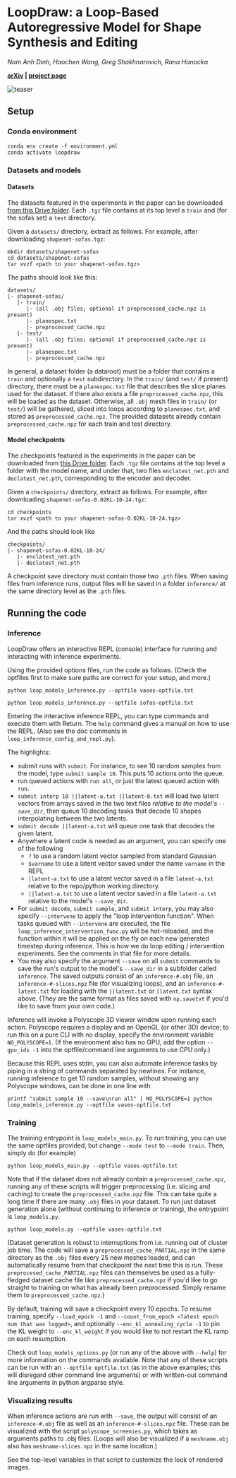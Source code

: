 # LoopDraw: a Loop-Based Autoregressive Model for Shape Synthesis and Editing
*Nam Anh Dinh, Haochen Wang, Greg Shakhnarovich, Rana Hanocka*

**[arXiv](https://arxiv.org/abs/2212.04981) | [project page](https://threedle.github.io/LoopDraw/)**

![teaser](https://threedle.github.io/LoopDraw/l_teaser.png)


## Setup

### Conda environment
```
conda env create -f environment.yml
conda activate loopdraw
```

### Datasets and models

#### **Datasets**

The datasets featured in the experiments in the paper can be downloaded [from this Drive folder](https://drive.google.com/drive/folders/1ClVknlE3xf24X3T-2Nt8dVHfQ3XGdpQu?usp=share_link). Each `.tgz` file contains at its top level a `train` and (for the sofas set) a `test` directory.

Given a `datasets/` directory, extract as follows. For example, after downloading `shapenet-sofas.tgz`:
```
mkdir datasets/shapenet-sofas
cd datasets/shapenet-sofas
tar xvzf <path to your shapenet-sofas.tgz>
```

The paths should look like this:

```
datasets/
|- shapenet-sofas/
   |- train/
      |- (all .obj files; optional if preprocessed_cache.npz is present)
      |- planespec.txt
      |- preprocessed_cache.npz
   |- test/
      |- (all .obj files; optional if preprocessed_cache.npz is present)
      |- planespec.txt
      |- preprocessed_cache.npz
```

In general, a dataset folder (a dataroot) must be a folder that contains a `train` and optionally a `test` subdirectory. 
In the `train/` (and `test/` if present) directory, there must be a `planespec.txt` file that describes the slice planes used for the dataset. If there also exists a file `preprocessed_cache.npz`, this will be loaded as the dataset. Otherwise, all `.obj` mesh files in `train/` (or `test/`) will be gathered, sliced into loops according to `planespec.txt`, and stored as `preprocessed_cache.npz`.
The provided datasets already contain `preprocessed_cache.npz` for each train and test directory.


#### **Model checkpoints**

The checkpoints featured in the experiments in the paper can be downloaded from [this Drive folder](https://drive.google.com/drive/folders/1SK4Gy_gwoVXVzcokiTb1h5m729y6jsZw?usp=share_link). Each `.tgz` file contains at the top level a folder with the model name, and under that, two files `enclatest_net.pth` and `declatest_net.pth`, corresponding to the encoder and decoder.

Given a `checkpoints/` directory, extract as follows. For example, after downloading `shapenet-sofas-0.02KL-10-24.tgz`:
```
cd checkpoints
tar xvzf <path to your shapenet-sofas-0.02KL-10-24.tgz>
```
And the paths should look like
```
checkpoints/
|- shapenet-sofas-0.02KL-10-24/
   |- enclatest_net.pth
   |- declatest_net.pth
```
A checkpoint save directory must contain those two `.pth` files. When saving files from inference runs, output files will be saved in a folder `inference/` at the same directory level as the `.pth` files.

## Running the code

### Inference
LoopDraw offers an interactive REPL (console) interface for running and interacting with inference experiments.

Using the provided options files, run the code as follows. (Check the optfiles first to make sure paths are correct for your setup, and more.)

```
python loop_models_inference.py --optfile vases-optfile.txt
```
```
python loop_models_inference.py --optfile sofas-optfile.txt
```

Entering the interactive inference REPL, you can type commands and execute them with Return. The `help` command gives a manual on how to use the REPL. (Also see the doc comments in `loop_inference_config_and_repl.py`). 

The highlights:
- submit runs with `submit`. For instance, to see 10 random samples from the model, type `submit sample 10`. This puts 10 actions onto the queue.
- run queued actions with `run all`, or just the latest queued action with `run`.
- `submit interp 10 ||latent-a.txt ||latent-b.txt` will load two latent vectors from arrays saved in the two text files *relative to the model's `--save_dir`*, then queue 10 decoding tasks that decode 10 shapes interpolating between the two latents.
- `submit decode ||latent-a.txt` will queue one task that decodes the given latent.
- Anywhere a latent code is needed as an argument, you can specify one of the following
  -  `?` to use a random latent vector sampled from standard Gaussian
  -  `$varname` to use a latent vector saved under the name `varname` in the REPL
  -  `|latent-a.txt` to use a latent vector saved in a file `latent-a.txt` relative to the repo/python working directory.
  -  `||latent-a.txt` to use a latent vector saved in a file `latent-a.txt` relative to the model's `--save_dir`.
- For `submit decode`, `submit sample`, and `submit interp`, you may also specify `--intervene` to apply the "loop intervention function". When tasks queued with `--intervene` are executed, the file `loop_inference_intervention_func.py` will be hot-reloaded, and the function within it will be applied on the fly on each new generated timestep during inference. This is how we do loop editing / intervention experiments. See the comments in that file for more details.
- You may also specify the argument `--save` on all `submit` commands to save the run's output to the model's `--save_dir` in a subfolder called `inference`. The saved outputs consist of an `inference-#.obj` file, an `inference-#-slices.npz` file (for visualizing loops), and an `inference-#-latent.txt` for loading
with the `||latent.txt` or `|latent.txt` syntax above. (They are the same format as files saved with
`np.savetxt` if you'd like to save from your own code.)

Inference will invoke a Polyscope 3D viewer window upon running each action. Polyscope requires a display and an OpenGL (or other 3D) device; to run this on a pure CLI with no display, specify the environment variable `NO_POLYSCOPE=1`. (If the environment also has no GPU, add the option `--gpu_ids -1` into the optfile/command line arguments to use CPU only.)



Because this REPL uses stdin, you can also automate inference tasks by piping in a string of commands separated by newlines. For instance, running inference to get 10 random samples, without showing any Polyscope windows, can be done in one line with
```
printf "submit sample 10 --save\nrun all" | NO_POLYSCOPE=1 python loop_models_inference.py --optfile vases-optfile.txt
```

### Training
The training entrypoint is `loop_models_main.py`. To run training, you can use the same optfiles provided, but change `--mode test` to `--mode train`. 
Then, simply do (for example)
```
python loop_models_main.py --optfile vases-optfile.txt
```

Note that if the dataset does not already contain a `preprocessed_cache.npz`, running any of these scripts will trigger preprocessing (i.e. slicing and caching) to create the `preprocessed_cache.npz` file. This can take quite a long time if there are many `.obj` files in your dataset. To run just dataset generation alone (without continuing to inference or training), the entrypoint is `loop_models.py`. 

```
python loop_models.py --optfile vases-optfile.txt
```
(Dataset generation is robust to interruptions from i.e. running out of cluster job time. The code will save a `preprocessed_cache_PARTIAL.npz` in the same directory as the `.obj` files every 25 new meshes loaded, and can automatically resume from that checkpoint the next time this is run. These `preprocesed_cache_PARTIAL.npz` files can themselves be used as a fully-fledged dataset cache file like `preprocessed_cache.npz` if you'd like to go straight to training on what has already been preprocessed. Simply rename them to `preprocessed_cache.npz`.)

By default, training will save a checkpoint every 10 epochs. To resume training, specify `--load_epoch -1` and `--count_from_epoch <latest epoch num that was logged>`, and optionally `--enc_kl_annealing_cycle -1` to pin the KL weight to `--enc_kl_weight` if you would like to not restart the KL ramp on each resumption.

Check out `loop_models_options.py` (or run any of the above with `--help`) for more information on the commands available. Note that any of these scripts can be run with an `--optfile optfile.txt` (as in the above examples; this will disregard other command line arguments) or with written-out command line arguments in python argparse style.

### Visualizing results

When inference actions are run with `--save`, the output will consist of an `inference-#.obj` file as well as an `inference-#-slices.npz` file. These can be visualized with the script `polyscope_screenies.py`, which takes as arguments paths to .obj files. (Loops will also be visualized if a `meshname.obj` also has `meshname-slices.npz` in the same location.) 

See the top-level variables in that script to customize the look of rendered images.

